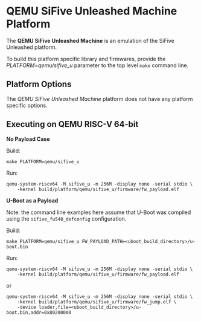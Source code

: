 QEMU SiFive Unleashed Machine Platform
======================================

The **QEMU SiFive Unleashed Machine** is an emulation of the SiFive Unleashed
platform.

To build this platform specific library and firmwares, provide the
*PLATFORM=qemu/sifive_u* parameter to the top level `make` command line.

Platform Options
----------------

The *QEMU SiFive Unleashed Machine* platform does not have any platform specific
options.

Executing on QEMU RISC-V 64-bit
-------------------------------

**No Payload Case**

Build:
```
make PLATFORM=qemu/sifive_u
```

Run:
```
qemu-system-riscv64 -M sifive_u -m 256M -display none -serial stdio \
	-kernel build/platform/qemu/sifive_u/firmware/fw_payload.elf
```

**U-Boot as a Payload**

Note: the command line examples here assume that U-Boot was compiled using
the `sifive_fu540_defconfig` configuration.

Build:
```
make PLATFORM=qemu/sifive_u FW_PAYLOAD_PATH=<uboot_build_directory>/u-boot.bin
```

Run:
```
qemu-system-riscv64 -M sifive_u -m 256M -display none -serial stdio \
	-kernel build/platform/qemu/sifive_u/firmware/fw_payload.elf
```
or
```
qemu-system-riscv64 -M sifive_u -m 256M -display none -serial stdio \
	-kernel build/platform/qemu/sifive_u/firmware/fw_jump.elf \
	-device loader,file=<uboot_build_directory>/u-boot.bin,addr=0x80200000
```
